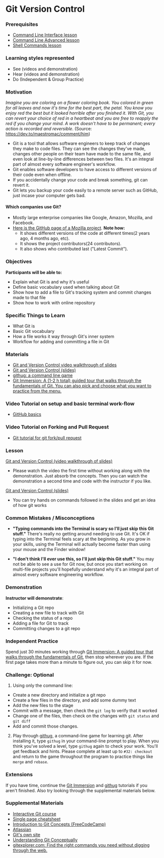 # Git Version Control

### Prerequisites

- [Command Line Interface lesson](/dev-tools/command-line-interface.md)
- [Command Line Advanced lesson](/dev-tools/command-line-advanced.md)
- [Shell Commands lesson](https://docs.google.com/presentation/d/1LuOLcpSAtNQlbULx9nWgXJNhgWQlfQ4nzLWQ0DuuPQk/edit?usp=sharing)

### Learning styles represented

- See (videos and demonstration)
- Hear (videos and demonstration)
- Do (Independent & Group Practice)

### Motivation

_Imagine you are coloring on a flower coloring book. You colored in green for all leaves and now it's time for the best part, the petal. You know you enjoy red the best but it looked horrible after you finished it. With Git, you can revert your choice of red in a heartbeat and you are free to reapply the red if you change your mind. A work doesn't have to be permanent; every action is recorded and reversible_. (Source: https://dev.to/maestromac/comment/him)

- Git is a tool that allows software engineers to keep track of changes they make to code files. They can see the changes they've made, changes other people on their team have made to the same file, and even look at line-by-line differences between two files. It's an integral part of almost every software engineer's workflow.
- Git enables software developers to have access to different versions of their code even when offline.
- If you accidentally change your code and break something, git can revert it.
- Git lets you backup your code easily to a remote server such as GitHub, just incase your computer gets bad.

#### Which companies use Git?

- Mostly large enterprise companies like Google, Amazon, Mozilla, and Facebook.
- [Here is the GitHub page of a Mozilla project](https://github.com/mozilla/inclusion). **Note how:**
  - It shows different versions of the code at different times(2 years ago, 4 months ago, etc).
  - It shows the project contributors(24 contributors).
  - It also shows who contributed last ("Latest Commit").

### Objectives

**Participants will be able to:**

- Explain what Git is and why it's useful
- Define basic vocabulary used when talking about Git
- Show how to add a file to Git's tracking system and commit changes made to that file
- Show how to work with online repository

### Specific Things to Learn

- What Git is
- Basic Git vocabulary
- How a file works it way through Git's inner system
- Workflow for adding and committing a file in Git

### Materials

- [Git and Version Control video walkthrough of slides](https://drive.google.com/file/d/1aGTDeTi46DRoj88VSaDtGEoIue0PtuB3/view?usp=sharing)
- [Git and Version Control (slides)](https://docs.google.com/presentation/d/1znMOomkIkAkFKIz2e6t5tLpyzObKqOwfd90fsixSiec/edit?usp=sharing)
- [githug: a command line game](https://github.com/Gazler/githug)
- [Git Immersion: A (1-2 h total) guided tour that walks through the fundamentals of Git. You can also pick and choose what you want to practice from the menu.](http://gitimmersion.com/lab_01.html)

### Video Tutorial on setup and basic terminal work-flow

- [GitHub basics](https://youtu.be/0fKg7e37bQE)

### Video Tutorial on Forking and Pull Request

- [Git tutorial for git fork/pull request](https://www.youtube.com/watch?v=nT8KGYVurIU)

### Lesson

[Git and Version Control (video walkthrough of slides)](https://drive.google.com/open?id=1t24FjEpcyL5KjUbYBQDt8dOSxwcctMWF)

- Please watch the video the first time without working along with the demonstration. Just absorb the concepts. Then you can watch the demonstration a second time and code with the instructor if you like.

[Git and Version Control (slides)](https://docs.google.com/presentation/d/1znMOomkIkAkFKIz2e6t5tLpyzObKqOwfd90fsixSiec/edit?usp=sharing)

- You can try hands on commands followed in the slides and get an idea of how git works

### Common Mistakes / Misconceptions

- **"Typing commands into the Terminal is scary so I'll just skip this Git stuff."** There's really no getting around needing to use Git. It's OK if typing into the Terminal feels scary at the beginning. As you grow in your skills, using the Terminal will actually become faster than using your mouse and the Finder window!

- **"I don't think I'll ever use this, so I'll just skip this Git stuff."** You may not be able to see a use for Git now, but once you start working on multi-file projects you'll hopefully understand why it's an integral part of almost every software engineering workflow.

### Demonstration

**Instructor will demonstrate**:

- Initializing a Git repo
- Creating a new file to track with Git
- Checking the status of a repo
- Adding a file for Git to track
- Committing changes to a git repo

### Independent Practice

Spend just 30 minutes working through [Git Immersion: A guided tour that walks through the fundamentals of Git](http://gitimmersion.com/lab_01.html), then stop wherever you are. If the first page takes more than a minute to figure out, you can skip it for now.

### Challenge: Optional

1. Using only the command line:

- Create a new directory and initialize a git repo
- Create a few files in the directory, and add some dummy text
- Add the new files to the stage
- Commit with a message, then check the `git log` to verify that it worked
- Change one of the files, then check on the changes with `git status` and `git diff`
- Add and commit those changes.

2. Play through [githug](https://github.com/Gazler/githug), a command-line game for learning git. After installing it, type `githug` in your command-line prompt to play. When you think you've solved a level, type `githug` again to check your work. You'll get feedback and hints. Please complete at least up to `#32: checkout` and return to the game throughout the program to practice things like `merge` and `rebase`.


### Extensions

If you have time, continue the [Git Immersion](http://gitimmersion.com/lab_01.html) and [githug](https://github.com/Gazler/githug) tutorials if you aren't finished. Also try looking through the supplemental materials below.

### Supplemental Materials

- [Interactive Git course](https://try.github.io)
- [Single page cheatsheet](http://rogerdudler.github.io/git-guide/)
- [Introduction to Git Concepts (FreeCodeCamp)](https://www.freecodecamp.org/news/what-is-git-and-how-to-use-it-c341b049ae61/)
- [Atlassian](https://www.atlassian.com/git/tutorials)
- [Git's own site](https://git-scm.com/)
- [Understanding Git Conceptually](https://www.sbf5.com/~cduan/technical/git/)
- [gitexplorer.com: Find the right commands you need without digging through the web.](https://gitexplorer.com/)
